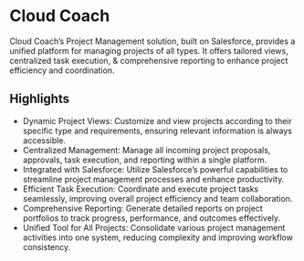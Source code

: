 # Cloud Coach

Cloud Coach’s Project Management solution, built on Salesforce, provides a unified platform for managing projects of all types. It offers tailored views, centralized task execution, & comprehensive reporting to enhance project efficiency and coordination.

## Highlights

- Dynamic Project Views: Customize and view projects according to their specific type and requirements, ensuring relevant information is always accessible.
- Centralized Management: Manage all incoming project proposals, approvals, task execution, and reporting within a single platform.
- Integrated with Salesforce: Utilize Salesforce’s powerful capabilities to streamline project management processes and enhance productivity.
- Efficient Task Execution: Coordinate and execute project tasks seamlessly, improving overall project efficiency and team collaboration.
- Comprehensive Reporting: Generate detailed reports on project portfolios to track progress, performance, and outcomes effectively.
- Unified Tool for All Projects: Consolidate various project management activities into one system, reducing complexity and improving workflow consistency.
